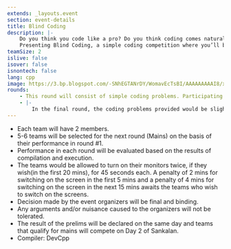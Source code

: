 ```yaml
---
extends: _layouts.event
section: event-details
title: Blind Coding
description: |-
    Do you think you code like a pro? Do you think coding comes naturally to you? Well, think again!
    Presenting Blind Coding, a simple coding competition where you’ll be given even simpler problems to code. Sounds too easy? It isn’t! The catch is that you will be forbidden to look at your code!
teamSize: 2
islive: false
isover: false
isnontech: false
lang: cpp
image: https://3.bp.blogspot.com/-SNhEGTANrDY/WomavEcTsBI/AAAAAAAAAI8/xHHOWAL1tzsODuPIuNpydWwwZ-MDHVTNgCLcBGAs/s1600/blind-coding.png
rounds:
    - This round will consist of simple coding problems. Participating teams will be given half hour to blind code the missing lines given in the problems.
    - |-
        In the final round, the coding problems provided would be slightly harder. Teams will be given 1 hour to blind code. The participant, with the best performance in this round, will be the winner. In case of a draw, the team having higher score in prelims will be the winner.
---
```

- Each team will have 2 members.
- 5-6 teams will be selected for the next round (Mains) on the basis of their performance in round #1.
- Performance in each round will be evaluated based on the results of compilation and execution.
- The teams would be allowed to turn on their monitors twice, if they wish(in the first 20 mins), for 45 seconds each. A penalty of 2 mins for switching on the screen in the first 5 mins and a penalty of 4 mins for switching on the screen in the next 15 mins awaits the teams who wish to switch on the screens.
- Decision made by the event organizers will be final and binding.
- Any arguments and/or nuisance caused to the organizers will not be tolerated.
- The result of the prelims will be declared on the same day and teams that qualify for mains will compete on Day 2 of Sankalan.
- Compiler: DevCpp